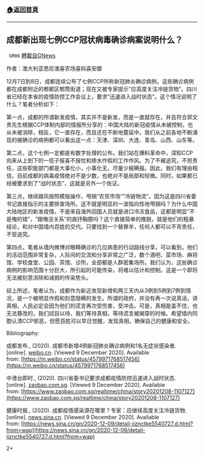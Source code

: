 ###  [:house:返回首頁](https://github.com/ourhimalayas/txt)
---

## 成都新出现七例CCP冠状病毒确诊病案说明什么？
` GM06` [轉載自GNews](https://gnews.org/zh-hans/634936/)

作者：澳大利亚悉尼澳喜农场喜妈喜安娜

12月7日到8日，成都连续公布了七例CCP所称新冠肺炎确诊病例。这些确诊病例都在成都附近的郫都区郫筒街道；现在又被专家提示“应高度关注冷链货物”。四川省已经在本省的疫情防控工作会议上，要求“迅速进入战时状态”。这个情况说明了什么？笔者分析如下：

第一点，成都的所谓新发疫情，其实并不是新发，而是一直就存在，并且符合郭文贵先生根据CCP体制内部的情报所分享的：中国大陆的新冠疫情从未被控制，也从未被消除，相反，它一直存在，而且还在不断地蔓延中。我们从之前各地不断涌现的被确诊的病例都可以看出这一点：天津、深圳、大连、青岛、山西、山东等。

第二点，这个七例一定都是有数字处理的公布。我们站在爆料革命中，深知CCP向来从上到下的一揽子报喜不报忧和掺水作假的工作作风。为了不被追究，不担责任，这些职能部门都是大事化小，小事化无，尽量少报瞒报。因此，我们有理由相信，目前成都的病毒疫情绝对不是少数，也绝对不是局部和轻微。同时，如果都已经被要求到了“战时状态”，这就是另外一个佐证。

第三点，继续跟风按照模版操作，甩锅“农贸市场”“冷链物流”。因为这是四川省委书记直接指示的主要排查场所。这不就是明显的一波指向性地甩锅吗？为什么中国大陆地区的新发疫情，不是来自海外回国人员就是进口冷冻食品，这都是明显”不是俺的错”，“跟俺没关系”的直抒胸臆吗？这个直接简单的推脱，就是他们的粗暴结论，和对中国墙内百姓的交代。只要找到一个替罪羊，任何人都可以不背责任，不受追究。

第四点，笔者从墙内微博对眼睛确诊的几位病患的行动路线分享，可以看到，他们的活动范围非常复杂，人际间的交流和分享非常之广泛，数个酒吧、菜市场、麻将馆、学校食堂、公园、茶馆、诊所，全部都是人群密集场所。我们认为，这些确诊病例的影响范围十分巨大，所引起的可能传染，将难以估计和控制。这是一个即将无法被刻意消除和减弱的传染势头。

综上所述，笔者认为，成都作为新近发现新增和两三天内从3例到5例到7例到情况，是一个被明显作假和刻意隐瞒的发生。所谓的政府，并没有再一次说真话，讲真相，人民必定会因为他们的谎言再次受伤害，受冲击。可是，真相是盖不住，也无法篡改的，我们拭目以待，我们等待真相，等待谎言被揭穿的时候。希望墙内同胞认清CCP邪恶，但愿百姓可以早日觉醒，发现真相，确保自己的健康和安全。





Bibliography:

成都发布., (2020). 成都市新增4例新冠肺炎确诊病例和1名无症状感染者. [online]. [weibo.cn](https://weibo.cn/). [Viewed 9 December 2020]. Available from: [https://m.weibo.cn/status/4579971768517456](https://m.weibo.cn/status/4579971768517456)

中港台即时., (2020). 四川省委书记要求成都疫情防控迅速进入战时状态. [online]. [zaobao.com.sg](http://zaobao.com.sg/). [Viewed 9 December 2020]. Available from: [https://www.zaobao.com.sg/realtime/china/story20201208-1107127](https://www.zaobao.com.sg/realtime/china/story20201208-1107127)

健康时报., (2020). 成都疫情感染源在哪里？专家：应继续高度关注冷链货物. [online]. [news.sina.cn](http://news.sina.cn/). [Viewed 9 December 2020]. Available from: [https://news.sina.cn/gn/2020-12-09/detail-iiznctke5540727.d.html?from=wap](https://news.sina.cn/gn/2020-12-09/detail-iiznctke5540727.d.html?from=wap)

2+
